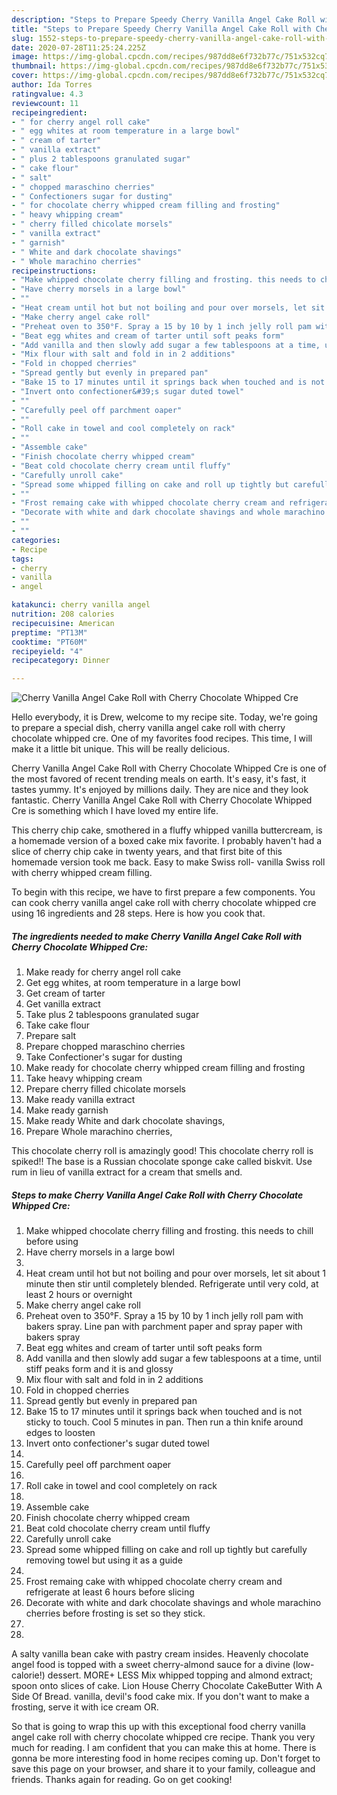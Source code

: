 ```yaml
---
description: "Steps to Prepare Speedy Cherry Vanilla Angel Cake Roll with Cherry Chocolate Whipped Cre"
title: "Steps to Prepare Speedy Cherry Vanilla Angel Cake Roll with Cherry Chocolate Whipped Cre"
slug: 1552-steps-to-prepare-speedy-cherry-vanilla-angel-cake-roll-with-cherry-chocolate-whipped-cre
date: 2020-07-28T11:25:24.225Z
image: https://img-global.cpcdn.com/recipes/987dd8e6f732b77c/751x532cq70/cherry-vanilla-angel-cake-roll-with-cherry-chocolate-whipped-cre-recipe-main-photo.jpg
thumbnail: https://img-global.cpcdn.com/recipes/987dd8e6f732b77c/751x532cq70/cherry-vanilla-angel-cake-roll-with-cherry-chocolate-whipped-cre-recipe-main-photo.jpg
cover: https://img-global.cpcdn.com/recipes/987dd8e6f732b77c/751x532cq70/cherry-vanilla-angel-cake-roll-with-cherry-chocolate-whipped-cre-recipe-main-photo.jpg
author: Ida Torres
ratingvalue: 4.3
reviewcount: 11
recipeingredient:
- " for cherry angel roll cake"
- " egg whites at room temperature in a large bowl"
- " cream of tarter"
- " vanilla extract"
- " plus 2 tablespoons granulated sugar"
- " cake flour"
- " salt"
- " chopped maraschino cherries"
- " Confectioners sugar for dusting"
- " for chocolate cherry whipped cream filling and frosting"
- " heavy whipping cream"
- " cherry filled chicolate morsels"
- " vanilla extract"
- " garnish"
- " White and dark chocolate shavings"
- " Whole marachino cherries"
recipeinstructions:
- "Make whipped chocolate cherry filling and frosting. this needs to chill before using"
- "Have cherry morsels in a large bowl"
- ""
- "Heat cream until hot but not boiling and pour over morsels, let sit about 1 minute then stir until completely blended. Refrigerate until very cold, at least 2 hours or overnight"
- "Make cherry angel cake roll"
- "Preheat oven to 350°F. Spray a 15 by 10 by 1 inch jelly roll pam with bakers spray. Line pan with parchment paper and spray paper with bakers spray"
- "Beat egg whites and cream of tarter until soft peaks form"
- "Add vanilla and then slowly add sugar a few tablespoons at a time, until stiff peaks form and it is and glossy"
- "Mix flour with salt and fold in in 2 additions"
- "Fold in chopped cherries"
- "Spread gently but evenly in prepared pan"
- "Bake 15 to 17 minutes until it springs back when touched and is not sticky to touch. Cool 5 minutes in pan. Then run a thin knife around edges to loosten"
- "Invert onto confectioner&#39;s sugar duted towel"
- ""
- "Carefully peel off parchment oaper"
- ""
- "Roll cake in towel and cool completely on rack"
- ""
- "Assemble cake"
- "Finish chocolate cherry whipped cream"
- "Beat cold chocolate cherry cream until fluffy"
- "Carefully unroll cake"
- "Spread some whipped filling on cake and roll up tightly but carefully removing towel but using it as a guide"
- ""
- "Frost remaing cake with whipped chocolate cherry cream and refrigerate at least 6 hours before slicing"
- "Decorate with white and dark chocolate shavings and whole marachino cherries before frosting is set so they stick."
- ""
- ""
categories:
- Recipe
tags:
- cherry
- vanilla
- angel

katakunci: cherry vanilla angel 
nutrition: 208 calories
recipecuisine: American
preptime: "PT13M"
cooktime: "PT60M"
recipeyield: "4"
recipecategory: Dinner

---
```



![Cherry Vanilla Angel Cake Roll with Cherry Chocolate Whipped Cre](https://img-global.cpcdn.com/recipes/987dd8e6f732b77c/751x532cq70/cherry-vanilla-angel-cake-roll-with-cherry-chocolate-whipped-cre-recipe-main-photo.jpg)

Hello everybody, it is Drew, welcome to my recipe site. Today, we're going to prepare a special dish, cherry vanilla angel cake roll with cherry chocolate whipped cre. One of my favorites food recipes. This time, I will make it a little bit unique. This will be really delicious.

Cherry Vanilla Angel Cake Roll with Cherry Chocolate Whipped Cre is one of the most favored of recent trending meals on earth. It's easy, it's fast, it tastes yummy. It's enjoyed by millions daily. They are nice and they look fantastic. Cherry Vanilla Angel Cake Roll with Cherry Chocolate Whipped Cre is something which I have loved my entire life.

This cherry chip cake, smothered in a fluffy whipped vanilla buttercream, is a homemade version of a boxed cake mix favorite. I probably haven&#39;t had a slice of cherry chip cake in twenty years, and that first bite of this homemade version took me back. Easy to make Swiss roll- vanilla Swiss roll with cherry whipped cream filling.


To begin with this recipe, we have to first prepare a few components. You can cook cherry vanilla angel cake roll with cherry chocolate whipped cre using 16 ingredients and 28 steps. Here is how you cook that.

<!--inarticleads1-->

##### The ingredients needed to make Cherry Vanilla Angel Cake Roll with Cherry Chocolate Whipped Cre:

1. Make ready  for cherry angel roll cake
1. Get  egg whites, at room temperature in a large bowl
1. Get  cream of tarter
1. Get  vanilla extract
1. Take  plus 2 tablespoons granulated sugar
1. Take  cake flour
1. Prepare  salt
1. Prepare  chopped maraschino cherries
1. Take  Confectioner&#39;s sugar for dusting
1. Make ready  for chocolate cherry whipped cream filling and frosting
1. Take  heavy whipping cream
1. Prepare  cherry filled chicolate morsels
1. Make ready  vanilla extract
1. Make ready  garnish
1. Make ready  White and dark chocolate shavings,
1. Prepare  Whole marachino cherries,


This chocolate cherry roll is amazingly good! This chocolate cherry roll is spiked!! The base is a Russian chocolate sponge cake called biskvit. Use rum in lieu of vanilla extract for a cream that smells and. 

<!--inarticleads2-->

##### Steps to make Cherry Vanilla Angel Cake Roll with Cherry Chocolate Whipped Cre:

1. Make whipped chocolate cherry filling and frosting. this needs to chill before using
1. Have cherry morsels in a large bowl
1. 
1. Heat cream until hot but not boiling and pour over morsels, let sit about 1 minute then stir until completely blended. Refrigerate until very cold, at least 2 hours or overnight
1. Make cherry angel cake roll
1. Preheat oven to 350°F. Spray a 15 by 10 by 1 inch jelly roll pam with bakers spray. Line pan with parchment paper and spray paper with bakers spray
1. Beat egg whites and cream of tarter until soft peaks form
1. Add vanilla and then slowly add sugar a few tablespoons at a time, until stiff peaks form and it is and glossy
1. Mix flour with salt and fold in in 2 additions
1. Fold in chopped cherries
1. Spread gently but evenly in prepared pan
1. Bake 15 to 17 minutes until it springs back when touched and is not sticky to touch. Cool 5 minutes in pan. Then run a thin knife around edges to loosten
1. Invert onto confectioner&#39;s sugar duted towel
1. 
1. Carefully peel off parchment oaper
1. 
1. Roll cake in towel and cool completely on rack
1. 
1. Assemble cake
1. Finish chocolate cherry whipped cream
1. Beat cold chocolate cherry cream until fluffy
1. Carefully unroll cake
1. Spread some whipped filling on cake and roll up tightly but carefully removing towel but using it as a guide
1. 
1. Frost remaing cake with whipped chocolate cherry cream and refrigerate at least 6 hours before slicing
1. Decorate with white and dark chocolate shavings and whole marachino cherries before frosting is set so they stick.
1. 
1. 


A salty vanilla bean cake with pastry cream insides. Heavenly chocolate angel food is topped with a sweet cherry-almond sauce for a divine (low-calorie!) dessert. MORE+ LESS Mix whipped topping and almond extract; spoon onto slices of cake. Lion House Cherry Chocolate CakeButter With A Side Of Bread. vanilla, devil&#39;s food cake mix. If you don&#39;t want to make a frosting, serve it with ice cream OR. 

So that is going to wrap this up with this exceptional food cherry vanilla angel cake roll with cherry chocolate whipped cre recipe. Thank you very much for reading. I am confident that you can make this at home. There is gonna be more interesting food in home recipes coming up. Don't forget to save this page on your browser, and share it to your family, colleague and friends. Thanks again for reading. Go on get cooking!
